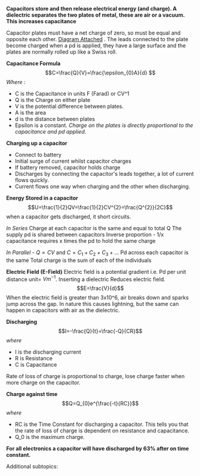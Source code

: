 **Capacitors store and then release electrical energy (and charge). A dielectric separates the two plates of metal, these are air or a vacuum. This increases capacitance**

Capacitor plates must have a net charge of zero, so must be equal and opposite each other. [Diagram Attached](https://www.electronics-tutorials.ws/wp-content/uploads/2013/07/cap1.gif) . The leads connected to the plate become charged when a pd is applied, they have a large surface and the plates are normally rolled up like a Swiss roll.

**Capacitance Formula**
$$C=\frac{Q}{V}=\frac{\epsilon_{0}A}{d} $$
*Where :*
- C is the Capacitance in units F (Farad) or CV^1
- Q is the Charge on either plate 
- V is the potential difference between plates.
- A is the area 
- d is the distance between plates
- Epsilon is a constant.
*Charge on the plates is directly proportional to the capacitance and pd applied.*

**Charging up a capacitor**
- Connect to battery
- Initial surge of current whilst capacitor charges
- If battery removed, capacitor holds charge 
- Discharges by connecting the capacitor's leads together, a lot of current flows quickly.
- Current flows one way when charging and the other when discharging.

**Energy Stored in a capacitor** $$U=\frac{1}{2}QV=\frac{1}{2}CV^{2}=\frac{Q^{2}}{2C}$$
when a capacitor gets discharged, it short circuits.

*In Series*
Charge at each capacitor is the same and equal to total Q
The supply pd is shared between capacitors
Inverse proportion - 1/x capacitance requires x times the pd to hold the same charge

*In Parallel* - $Q\propto CV$ and $C= C_{1} +C_{2} + C_{3} + ...$
Pd across each capacitor is the same
Total charge is the sum of each of the individuals

**Electric Field (E-Field)**
Electric field is a potential gradient i.e. Pd per unit distance unit= $Vm^{-1}$. Inserting a dielectric Reduces electric field.
$$E=\frac{V}{d}$$
When the electric field is greater than 3x10^6, air breaks down and sparks jump across the gap. In nature this causes lightning, but the same can happen in capacitors with air as the dielectric.

**Discharging**
$$I=-\frac{Q}{t}=\frac{-Q}{CR}$$
*where*
- I is the discharging current
- R is Resistance
- C is Capacitance

Rate of loss of charge is proportional to charge, lose charge faster when more charge on the capacitor.

**Charge against time**
$$Q=Q_{0}e^{\frac{-t}{RC}}$$
*where* 
- RC is the Time Constant for discharging a capacitor. This tells you that the rate of loss of charge is dependent on resistance and capacitance.
- Q_0 is the maximum charge.

**For all electronics a capacitor will have discharged by 63% after on time constant.**

Additional subtopics:
```folder-index-content
```